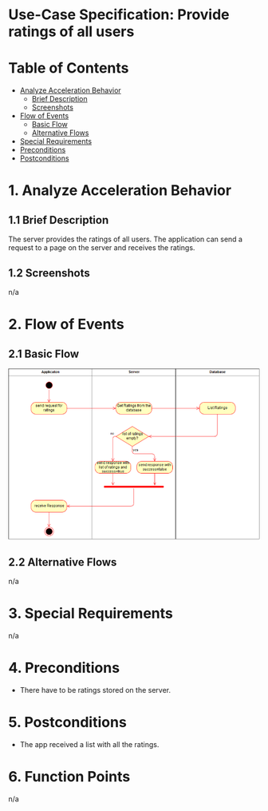 # Use-Case Specification: Provide ratings of all users

# Table of Contents
- [Analyze Acceleration Behavior](#1-analyze-acceleration-behavior)
    - [Brief Description](#11-brief-description)
    - [Screenshots](#12-screenshots)
- [Flow of Events](#2-flow-of-events)
    - [Basic Flow](#21-basic-flow)
    - [Alternative Flows](#22-alternative-flows)
- [Special Requirements](#3-special-requirements)
- [Preconditions](#4-preconditions)
- [Postconditions](#5-postconditions)

# 1. Analyze Acceleration Behavior
## 1.1 Brief Description

The server provides the ratings of all users. The application can send a request to a page on the server and receives the ratings. 

## 1.2 Screenshots

n/a


# 2. Flow of Events
## 2.1 Basic Flow

<img src="Provide Ratings of all users.png">

## 2.2 Alternative Flows

n/a

# 3. Special Requirements

n/a

# 4. Preconditions

- There have to be ratings stored on the server.

# 5. Postconditions

- The app received a list with all the ratings.

# 6. Function Points

n/a

